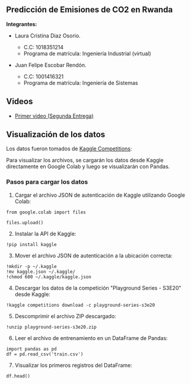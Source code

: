 ## Predicción de Emisiones de CO2 en Rwanda

**Integrantes:**

- Laura Cristina Diaz Osorio.
  - C.C: 1018351214
  - Programa de matrícula: Ingeniería Industrial (virtual)

- Juan Felipe Escobar Rendón.
  - C.C: 1001416321
  - Programa de matrícula: Ingeniería de Sistemas

## Videos 
- [Primer video (Segunda Entrega)](https://youtu.be/D_ouVxeRUas)

## Visualización de los datos
Los datos fueron tomados de [Kaggle Competitions](https://www.kaggle.com/competitions/playground-series-s3e20/data):

Para visualizar los archivos, se cargarán los datos desde Kaggle directamente en Google Colab y luego se visualizarán con Pandas.

### Pasos para cargar los datos

1. Cargar el archivo JSON de autenticación de Kaggle utilizando Google Colab:
```
from google.colab import files

files.upload()
```
2. Instalar la API de Kaggle:
```
!pip install kaggle
```
3. Mover el archivo JSON de autenticación a la ubicación correcta:
```
!mkdir -p ~/.kaggle
!mv kaggle.json ~/.kaggle/
!chmod 600 ~/.kaggle/kaggle.json
```
4. Descargar los datos de la competición "Playground Series - S3E20" desde Kaggle:
```
!kaggle competitions download -c playground-series-s3e20
```
5. Descomprimir el archivo ZIP descargado:
```
!unzip playground-series-s3e20.zip
```
6. Leer el archivo de entrenamiento en un DataFrame de Pandas:
```
import pandas as pd
df = pd.read_csv('train.csv')
```
7. Visualizar los primeros registros del DataFrame:
```
df.head()
```
